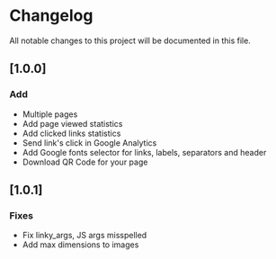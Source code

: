 # Changelog
All notable changes to this project will be documented in this file.

## [1.0.0]
### Add
- Multiple pages
- Add page viewed statistics
- Add clicked links statistics
- Send link's click in Google Analytics
- Add Google fonts selector for links, labels, separators and header
- Download QR Code for your page

## [1.0.1]
### Fixes
- Fix linky_args, JS args misspelled
- Add max dimensions to images
